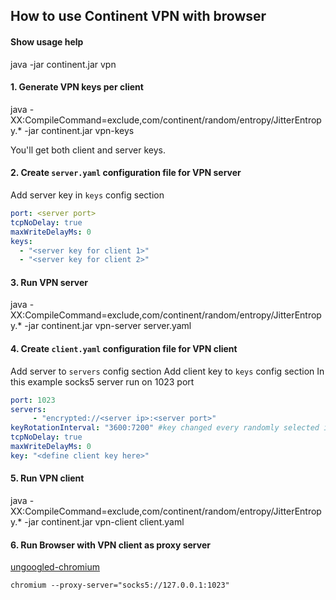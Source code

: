 ﻿## How to use Continent VPN with browser

#### Show usage help

java -jar continent.jar vpn


#### 1. Generate VPN keys per client

java -XX:CompileCommand=exclude,com/continent/random/entropy/JitterEntropy.* -jar continent.jar vpn-keys

You'll get both client and server keys.

#### 2. Create `server.yaml` configuration file for VPN server

Add server key in `keys` config section

```yaml
port: <server port>
tcpNoDelay: true
maxWriteDelayMs: 0
keys:
  - "<server key for client 1>"
  - "<server key for client 2>"
```

#### 3. Run VPN server

java -XX:CompileCommand=exclude,com/continent/random/entropy/JitterEntropy.* -jar continent.jar vpn-server server.yaml

#### 4. Create `client.yaml` configuration file for VPN client

Add server to `servers` config section
Add client key to `keys` config section
In this example socks5 server run on 1023 port

```yaml
port: 1023
servers:
     - "encrypted://<server ip>:<server port>"
keyRotationInterval: "3600:7200" #key changed every randomly selected interval between 3600 and 7200 minutes
tcpNoDelay: true
maxWriteDelayMs: 0
key: "<define client key here>"
```

#### 5. Run VPN client

java -XX:CompileCommand=exclude,com/continent/random/entropy/JitterEntropy.* -jar continent.jar vpn-client client.yaml

#### 6. Run Browser with VPN client as proxy server

[ungoogled-chromium](https://ungoogled-software.github.io)

```
chromium --proxy-server="socks5://127.0.0.1:1023"
```